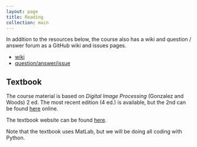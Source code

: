 ```yaml
---
layout: page
title: Reading
collection: main
---
```


In addition to the resources below, the course also has a wiki and question / answer forum as a GitHub wiki and issues pages.
* [wiki](https://github.com/uw-cheme599/wiki/wiki)
* [question/answer/issue](https://github.com/uw-cheme599/wiki/issues)

## Textbook

The course material is based on *Digital Image Processing* (Gonzalez and Woods) 2 ed. The most recent edition (4 ed.) is available, but the 2nd can be found [here](http://web.ipac.caltech.edu/staff/fmasci/home/astro_refs/Digital_Image_Processing_2ndEd.pdf) online.

The textbook website can be found [here](http://www.imageprocessingplace.com/).

Note that the textbook uses MatLab, but we will be doing all coding with Python.
